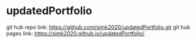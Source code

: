 # updatedPortfolio

git hub repo link: https://github.com/simk2020/updatedPortfolio.git
git hub pages link:  https://simk2020.github.io/updatedPortfolio/.